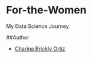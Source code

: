 # For-the-Women
My Data Science Journey

##Author
* [Charina Brickly Ortiz](https://github.com/mariacharina17/)

